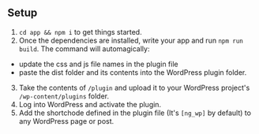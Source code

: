 ## Setup

1. `cd app && npm i` to get things started.
2. Once the dependencies are installed, write your app and run `npm run build`. The command will automagically:
  - update the css and js file names in the plugin file
  - paste the dist folder and its contents into the WordPress plugin folder.
3. Take the contents of `/plugin` and upload it to your WordPress project's `/wp-content/plugins` folder.
4. Log into WordPress and activate the plugin.
5. Add the shortchode defined in the plugin file (It's `[ng_wp]` by default) to any WordPress page  or post. 
